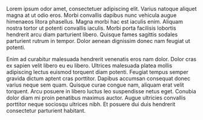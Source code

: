 Lorem ipsum odor amet, consectetuer adipiscing elit. Varius natoque aliquet magna at ut odio eros. Morbi convallis dapibus nunc vehicula augue himenaeos litora phasellus. Magna morbi hac est iaculis enim. Aliquam nostra tortor ut potenti convallis iaculis. Morbi porta facilisis lobortis hendrerit arcu diam parturient libero. Quisque fames sagittis sodales parturient rutrum in tempor. Dolor aenean dignissim donec nam feugiat ut potenti.



Enim ad curabitur malesuada hendrerit venenatis eros nam dolor. Dolor cras ex sapien velit libero eu eu libero. Ultrices malesuada platea mollis adipiscing lectus euismod torquent diam potenti. Feugiat tempus semper gravida dictum aptent cras porttitor. Dapibus accumsan consequat donec varius neque sem quam. Quisque curae congue nam, aliquam erat velit torquent. Arcu posuere in libero luctus leo suspendisse netus eget. Conubia dolor diam mi proin penatibus maximus auctor. Augue ultricies convallis porttitor neque sociosqu ultrices nibh. Et posuere dui duis hendrerit consectetur parturient habitant.
